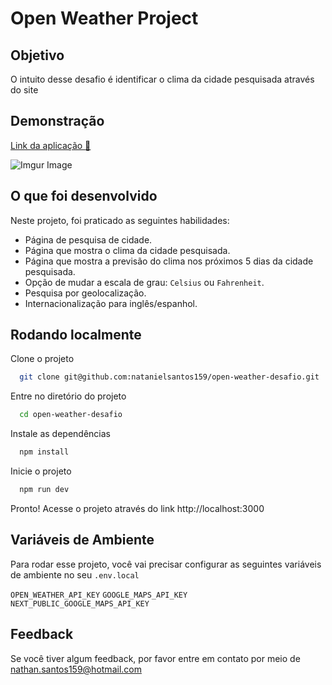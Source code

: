 
# Open Weather Project
## Objetivo
O intuito desse desafio é identificar o clima da cidade pesquisada através do site
## Demonstração
<a href="https://open-weather-desafio.vercel.app/">Link da aplicação :rocket:</a>

<img src="http://i.imgur.com/HCzjVAb.gif" alt="Imgur Image">


## O que foi desenvolvido

Neste projeto, foi praticado as seguintes habilidades:
 
- Página de pesquisa de cidade.
- Página que mostra o clima da cidade pesquisada.
- Página que mostra a previsão do clima nos próximos 5 dias da cidade pesquisada.
- Opção de mudar a escala de grau: `Celsius` ou `Fahrenheit`.
- Pesquisa por geolocalização.
- Internacionalização para inglês/espanhol.

## Rodando localmente

Clone o projeto

```bash
  git clone git@github.com:natanielsantos159/open-weather-desafio.git
```

Entre no diretório do projeto

```bash
  cd open-weather-desafio
```

Instale as dependências

```bash
  npm install
```

Inicie o projeto

```bash
  npm run dev
```

Pronto! Acesse o projeto através do link http://localhost:3000

## Variáveis de Ambiente

Para rodar esse projeto, você vai precisar configurar as seguintes variáveis de ambiente no seu `.env.local`

`OPEN_WEATHER_API_KEY`
`GOOGLE_MAPS_API_KEY`
`NEXT_PUBLIC_GOOGLE_MAPS_API_KEY`

## Feedback

Se você tiver algum feedback, por favor entre em contato por meio de nathan.santos159@hotmail.com
